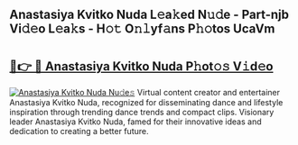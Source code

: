 ## Anastasiya Kvitko Nuda L𝚎a𝚔ed N𝚞𝚍e - Part-njb Vi𝚍𝚎o L𝚎a𝚔s - H𝚘𝚝 O𝚗𝚕yf𝚊ns P𝚑𝚘tos UcaVm

# <h2><a href="http://kf7g45r.oniu.top/?m=Anastasiya+Kvitko+Nuda">🔗👉 🔴 Anastasiya Kvitko Nuda P𝚑ot𝚘𝚜 V𝚒d𝚎o</a></h2>

[![Anastasiya Kvitko Nuda Nu𝚍e𝚜](https://i.imgur.com/0qMVB7G.gif)](http://kf7g45r.oniu.top/?m=Anastasiya+Kvitko+Nuda)
Virtual content creator and entertainer Anastasiya Kvitko Nuda, recognized for disseminating dance and lifestyle inspiration through trending dance trends and compact clips. Visionary leader Anastasiya Kvitko Nuda, famed for their innovative ideas and dedication to creating a better future.  
